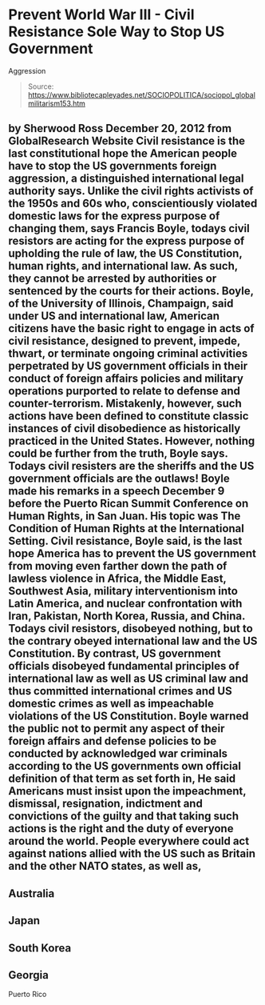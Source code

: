 # Prevent World War III - Civil Resistance Sole Way to Stop US Government 
Aggression

> Source: https://www.bibliotecapleyades.net/SOCIOPOLITICA/sociopol_globalmilitarism153.htm

by Sherwood Ross
December 20, 2012
from
GlobalResearch Website
Civil resistance is the last constitutional
hope the American people have to stop the US governments foreign
aggression, a distinguished international legal authority says.
Unlike the civil rights activists of the 1950s and 60s who,
conscientiously violated domestic laws for
the express purpose of changing them, says Francis Boyle, todays
civil resistors are acting for the express purpose of upholding the rule
of law, the US Constitution, human rights, and international law.
As such, they cannot be arrested by authorities
or sentenced by the courts for their actions.
Boyle, of the University of Illinois, Champaign, said under US and
international law, American citizens have the basic right to engage in acts
of civil resistance,
designed to prevent, impede, thwart, or
terminate ongoing criminal activities perpetrated by US government
officials in their conduct of foreign affairs policies and military
operations purported to relate to defense and counter-terrorism.
Mistakenly, however,
such actions have been defined to
constitute classic instances of civil disobedience as historically
practiced in the United States. However, nothing could be further from
the truth, Boyle says. Todays civil resisters are the sheriffs and
the US government officials are the outlaws!
Boyle made his remarks in a speech December 9
before the Puerto Rican Summit Conference on Human Rights, in San Juan.
His topic was The Condition of Human Rights at
the International Setting.
Civil resistance, Boyle said, is the last
hope America has to prevent the US government from moving even farther
down the path of lawless violence in Africa, the Middle East, Southwest
Asia, military interventionism into Latin America, and nuclear
confrontation with Iran, Pakistan, North Korea, Russia, and China.
Todays civil resistors,
disobeyed nothing, but to the contrary
obeyed international law and the US Constitution.
By contrast, US government officials
disobeyed fundamental principles of international law as well as US
criminal law and thus committed international crimes and US domestic
crimes as well as impeachable violations of the US Constitution.
Boyle warned the public not to permit any aspect
of their foreign affairs and defense policies to be conducted by
acknowledged war criminals according to the US governments own official
definition of that term as set forth in,
He said Americans must insist upon the
impeachment, dismissal, resignation, indictment and convictions of the
guilty and that taking such actions is the right and the duty of everyone
around the world.
People everywhere could act against nations allied with the US such as
Britain and the other NATO states, as well as,
-
Australia
-
Japan
-
South Korea
-
Georgia
-
Puerto Rico
